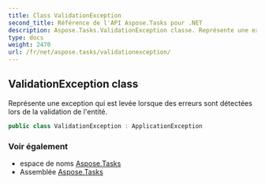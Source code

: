 ```yaml
---
title: Class ValidationException
second_title: Référence de l'API Aspose.Tasks pour .NET
description: Aspose.Tasks.ValidationException classe. Représente une exception qui est levée lorsque des erreurs sont détectées lors de la validation de lentité.
type: docs
weight: 2470
url: /fr/net/aspose.tasks/validationexception/
---
```

## ValidationException class

Représente une exception qui est levée lorsque des erreurs sont détectées lors de la validation de l'entité.

```csharp
public class ValidationException : ApplicationException
```

### Voir également

* espace de noms [Aspose.Tasks](../../aspose.tasks/)
* Assemblée [Aspose.Tasks](../../)


